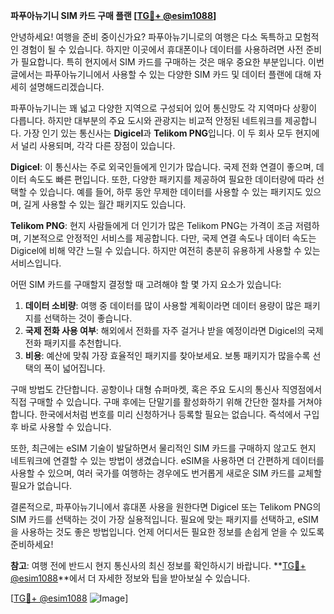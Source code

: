 **파푸아뉴기니 SIM 카드 구매 플랜 [[TG💪+ @esim1088](https://t.me/s/esim1088)]**

안녕하세요! 여행을 준비 중이신가요? 파푸아뉴기니로의 여행은 다소 독특하고 모험적인 경험이 될 수 있습니다. 하지만 이곳에서 휴대폰이나 데이터를 사용하려면 사전 준비가 필요합니다. 특히 현지에서 SIM 카드를 구매하는 것은 매우 중요한 부분입니다. 이번 글에서는 파푸아뉴기니에서 사용할 수 있는 다양한 SIM 카드 및 데이터 플랜에 대해 자세히 설명해드리겠습니다.

파푸아뉴기니는 꽤 넓고 다양한 지역으로 구성되어 있어 통신망도 각 지역마다 상황이 다릅니다. 하지만 대부분의 주요 도시와 관광지는 비교적 안정된 네트워크를 제공합니다. 가장 인기 있는 통신사는 **Digicel**과 **Telikom PNG**입니다. 이 두 회사 모두 현지에서 널리 사용되며, 각각 다른 장점이 있습니다.

**Digicel**: 이 통신사는 주로 외국인들에게 인기가 많습니다. 국제 전화 연결이 좋으며, 데이터 속도도 빠른 편입니다. 또한, 다양한 패키지를 제공하여 필요한 데이터량에 따라 선택할 수 있습니다. 예를 들어, 하루 동안 무제한 데이터를 사용할 수 있는 패키지도 있으며, 길게 사용할 수 있는 월간 패키지도 있습니다.

**Telikom PNG**: 현지 사람들에게 더 인기가 많은 Telikom PNG는 가격이 조금 저렴하며, 기본적으로 안정적인 서비스를 제공합니다. 다만, 국제 연결 속도나 데이터 속도는 Digicel에 비해 약간 느릴 수 있습니다. 하지만 여전히 충분히 유용하게 사용할 수 있는 서비스입니다.

어떤 SIM 카드를 구매할지 결정할 때 고려해야 할 몇 가지 요소가 있습니다:

1. **데이터 소비량**: 여행 중 데이터를 많이 사용할 계획이라면 데이터 용량이 많은 패키지를 선택하는 것이 좋습니다.
2. **국제 전화 사용 여부**: 해외에서 전화를 자주 걸거나 받을 예정이라면 Digicel의 국제 전화 패키지를 추천합니다.
3. **비용**: 예산에 맞춰 가장 효율적인 패키지를 찾아보세요. 보통 패키지가 많을수록 선택의 폭이 넓어집니다.

구매 방법도 간단합니다. 공항이나 대형 슈퍼마켓, 혹은 주요 도시의 통신사 직영점에서 직접 구매할 수 있습니다. 구매 후에는 단말기를 활성화하기 위해 간단한 절차를 거쳐야 합니다. 한국에서처럼 번호를 미리 신청하거나 등록할 필요는 없습니다. 즉석에서 구입 후 바로 사용할 수 있습니다.

또한, 최근에는 eSIM 기술이 발달하면서 물리적인 SIM 카드를 구매하지 않고도 현지 네트워크에 연결할 수 있는 방법이 생겼습니다. eSIM을 사용하면 더 간편하게 데이터를 사용할 수 있으며, 여러 국가를 여행하는 경우에도 번거롭게 새로운 SIM 카드를 교체할 필요가 없습니다.

결론적으로, 파푸아뉴기니에서 휴대폰 사용을 원한다면 Digicel 또는 Telikom PNG의 SIM 카드를 선택하는 것이 가장 실용적입니다. 필요에 맞는 패키지를 선택하고, eSIM을 사용하는 것도 좋은 방법입니다. 언제 어디서든 필요한 정보를 손쉽게 얻을 수 있도록 준비하세요!

**참고**: 여행 전에 반드시 현지 통신사의 최신 정보를 확인하시기 바랍니다. **[TG💪+ @esim1088](https://t.me/s/esim1088)**에서 더 자세한 정보와 팁을 받아보실 수 있습니다.

[[TG💪+ @esim1088](https://t.me/s/esim1088) ![Image](https://i.postimg.cc/Y0z9fWf4/image.png)]
